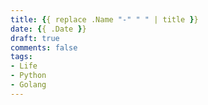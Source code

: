 ```yaml
---
title: {{ replace .Name "-" " " | title }}
date: {{ .Date }}
draft: true
comments: false
tags: 
- Life
- Python
- Golang
---
```


